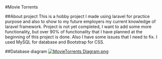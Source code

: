 #Movie Torrents

##About project
This is a hobby project I made using laravel for practice purpose and also to show to my future employers my current knowledge of laravel framework. Project is not yet completed, I want to add some more functionality, but over 90% of functionality that I have planned at the beginning of this project is done. Also I have some issues that I need to fix. I used MySQL for database and Bootstrap for CSS.

##Database diagram
[![MovieTorrents Diagram.png](https://s26.postimg.org/glguitk7d/Movie_Torrents_Diagram.png)](https://postimg.org/image/f6f9u3j45/)

